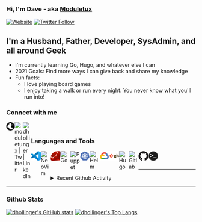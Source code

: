 ### Hi, I'm Dave - aka [Moduletux][website]

[![Website](https://img.shields.io/website?=label=moduletux.com&style=for-the-badge&url=https%3A%2F%2Fmoduletux.com)](https://moduletux.com)
[![Twitter Follow](https://img.shields.io/twitter/follow/moduletux?color=1DA1F2&logo=twitter&style=for-the-badge)](https://twitter.com/intent/follow?original_referer=https%3A%2F%2Fgithub.com%2Fdhollinger&screen_name=moduletux)

## I'm a Husband, Father, Developer, SysAdmin, and all around Geek

- I'm currently learning Go, Hugo, and whatever else I can
- 2021 Goals: Find more ways I can give back and share my knowledge
- Fun facts:
  - I love playing board games
  - I enjoy taking a walk or run every night. You never know what you'll run into!

### Connect with me

[<img align="left" alt="moduletux.com" width="22px" src="https://raw.githubusercontent.com/iconic/open-iconic/master/svg/globe.svg" />][website]
[<img align="left" alt="moduletux | Twitter" width="22px" src="https://cdn.jsdelivr.net/npm/simple-icons@v3/icons/twitter.svg" />][twitter]
[<img align="left" alt="dhollinger | LinkedIn" width="22px" src="https://cdn.jsdelivr.net/npm/simple-icons@v3/icons/linkedin.svg" />][linkedin]

<br />

### Languages and Tools

[<img align="left" alt="Visual Studio Code" width="26px" src="https://raw.githubusercontent.com/github/explore/80688e429a7d4ef2fca1e82350fe8e3517d3494d/topics/visual-studio-code/visual-studio-code.png" />][website]
[<img align="left" alt="NeoVim" width="26px" src="https://images.opencollective.com/neovim/e8d9dd0/logo/256.png" />][website]
[<img align="left" alt="Ruby" width="26px" src="https://raw.githubusercontent.com/github/explore/80688e429a7d4ef2fca1e82350fe8e3517d3494d/topics/ruby/ruby.png" />][website]

[<img align="left" alt="Go" width="26px" src="https://raw.githubusercontent.com/abranhe/programming-languages-logos/master/src/go/go_128x128.png" />][website]

[<img align="left" alt="Puppet" width="26px" src="https://zulipstaging.com/static/images/integrations/logos/puppet.svg" />][website]

[<img align="left" alt="Kubernetes" width="26px" src="https://raw.githubusercontent.com/devicons/devicon/9f4f5cdb393299a81125eb5127929ea7bfe42889/icons/kubernetes/kubernetes-plain.svg" />][website]

[<img align="left" alt="Helm" width="26px" src="https://cncf-branding.netlify.app/img/projects/helm/icon/color/helm-icon-color.png" />][website]

[<img align="left" alt="Google Cloud" width="26px" src="https://raw.githubusercontent.com/devicons/devicon/9f4f5cdb393299a81125eb5127929ea7bfe42889/icons/googlecloud/googlecloud-original.svg" />][website]

[<img align="left" alt="Git" width="26px" src="https://raw.githubusercontent.com/github/explore/80688e429a7d4ef2fca1e82350fe8e3517d3494d/topics/git/git.png" />][website]

[<img align="left" alt="Hugo" width="26px" src="https://aws1.discourse-cdn.com/standard10/uploads/gohugo/original/2X/b/b91c8ab3a3c1c8679127cf049b46fa919e9e0e5c.png" />][website]

[<img align="left" alt="Gitlab" width="26px" src="https://cdn.iconscout.com/icon/free/png-256/gitlab-282507.png" />][website]

[<img align="left" alt="Github" width="26px" src="https://raw.githubusercontent.com/github/explore/78df643247d429f6cc873026c0622819ad797942/topics/github/github.png" />][website]

[<img align="left" alt="Terminal" width="26px" src="https://raw.githubusercontent.com/github/explore/80688e429a7d4ef2fca1e82350fe8e3517d3494d/topics/terminal/terminal.png" />][website]

<br />
<br />
<!-- ### 📕 Latest Blog Posts -->

<!-- BLOG-POST-LIST:START -->
<!-- BLOG-POST-LIST:END -->

---

<details>
  <summary>Recent Github Activity</summary>

  <!--START_SECTION:activity-->
1. 🎉 Merged PR [#68](https://github.com/voxpupuli/webhook-go/pull/68) in [voxpupuli/webhook-go](https://github.com/voxpupuli/webhook-go)
2. 💪 Opened PR [#68](https://github.com/voxpupuli/webhook-go/pull/68) in [voxpupuli/webhook-go](https://github.com/voxpupuli/webhook-go)
3. 🎉 Merged PR [#67](https://github.com/voxpupuli/webhook-go/pull/67) in [voxpupuli/webhook-go](https://github.com/voxpupuli/webhook-go)
4. 💪 Opened PR [#67](https://github.com/voxpupuli/webhook-go/pull/67) in [voxpupuli/webhook-go](https://github.com/voxpupuli/webhook-go)
5. 🎉 Merged PR [#66](https://github.com/voxpupuli/webhook-go/pull/66) in [voxpupuli/webhook-go](https://github.com/voxpupuli/webhook-go)
  <!--END_SECTION:activity-->

</details>

---

### Github Stats
[![dhollinger's GitHub stats](https://github-readme-stats.vercel.app/api?username=dhollinger&count_private=true&show_icons=true&theme=onedark)](https://github.com/anuraghazra/github-readme-stats)
[![dhollinger's Top Langs](https://github-readme-stats.vercel.app/api/top-langs/?username=dhollinger&count_private=true&theme=onedark&hide=c%2B%2B,c,html,cmake,makefile&layout=compact)](https://github.com/anuraghazra/github-readme-stats)

[website]: https://moduletux.com
[twitter]: https://twitter.com/moduletux
[linkedin]: https://linkedin.com/in/dhollinger
